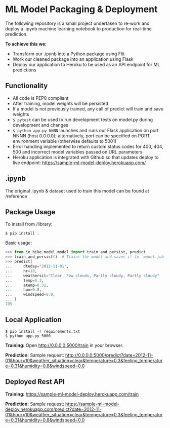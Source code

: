 # ML Model Packaging & Deployment

The following repository is a small project undertaken to re-work and deploy a .ipynb machine learning notebook to production for real-time prediction. 

**To achieve this we:**
- Transform our .ipynb into a Python package using Flit
- Work our cleaned package into an application using Flask
- Deploy our application to Heroku to be used as an API endpoint for ML predictions

## Functionality

- All code is PEP8 compliant
- After training, model weights will be persisted
- If a model is not previously trained, any call of predict will train and save weights
- `$ pytest` can be used to run development tests on model.py during development and changes
- `$ python app.py NNNN` launches and runs our Flask application on port NNNN (host 0.0.0.0); alternatively, port can be specified on PORT environment variable (otherwise defaults to 5001)
- Error handling implemented to return custom status codes for 400, 404, 500 and incorrect model variables passed on URL parameters
- Heroku application is integrated with Github so that updates deploy to live endpoint: 
https://sample-ml-model-deploy.herokuapp.com/

## .ipynb
The original .ipynb & dataset used to train this model can be found at /reference

## Package Usage

To install from /library:

```
$ pip install .
```

Basic usage:

```python
>>> from ie_bike_model.model import train_and_persist, predict
>>> train_and_persist()  # Trains the model and saves it to `model.joblib`
>>> predict(
...     dteday="2012-11-01",
...     hr=10,
...     weathersit="Clear, Few clouds, Partly cloudy, Partly cloudy"
...     temp=0.3,
...     atemp=0.31,
...     hum=0.8,
...     windspeed=0.0,
... )
105
```

## Local Application

```
$ pip install -r requirements.txt
$ python app.py 5000
```

**Training:**
Open http://0.0.0.0:5000/train in your browser.

**Prediction:**
Sample request: http://0.0.0.0:5000/predict?date=2012-11-01&hour=10&weather_situation=clear&temperature=0.3&feeling_temperature=0.31&humidity=0.8&windspeed=0.0

## Deployed Rest API

**Training:**
https://sample-ml-model-deploy.herokuapp.com/train

**Prediction:**
Sample request: https://sample-ml-model-deploy.herokuapp.com/predict?date=2012-11-01&hour=10&weather_situation=clear&temperature=0.3&feeling_temperature=0.31&humidity=0.8&windspeed=0.0

